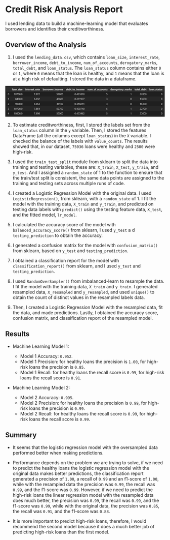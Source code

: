 # Credit Risk Analysis Report
I used lending data to build a machine-learning model that evaluates borrowers and identifies their creditworthiness.

## Overview of the Analysis
1. I used the `lending_data.csv`, which contains `loan_size`, `interest_rate`, `borrower_income`, `debt_to_income`, `num_of_accounts`, `derogatory_marks`, `total_debt`, and `loan_status`. The `loan_status` column contains either `0` or `1`, where `0` means that the loan is healthy, and `1` means that the loan is at a high risk of defaulting. I stored the data in a dataframe.

![alt text](https://github.com/glongo001/credit-risk-classification/blob/main/Credit_Risk/Images/lending_data.png)

2. To estimate creditworthiness, first, I stored the labels set from the `loan_status` column in the `y` variable. Then, I stored the features DataFrame (all the columns except `loan_status`) in the `X` variable. I checked the balance of the labels with `value_counts`. The results showed that, in our dataset, `75036` loans were healthy and `2500` were high-risk.

3. I used the `train_test_split` module from sklearn to split the data into training and testing variables, these are: `X_train`, `X_test`, `y_train`, and `y_test`. And I assigned a `random_state` of 1 to the function to ensure that the train/test split is consistent, the same data points are assigned to the training and testing sets across multiple runs of code.

4. I created a Logistic Regression Model with the original data. I used `LogisticRegression()`, from sklearn, with a `random_state` of 1. I fit the model with the training data, `X_train` and `y_train`, and predicted on testing data labels with `predict()` using the testing feature data, `X_test`, and the fitted model, `lr_model`.

5. I calculated the accuracy score of the model with `balanced_accuracy_score()` from sklearn, I used `y_test` a d `testing_prediction` to obtain the accuracy.

6. I generated a confusion matrix for the model with `confusion_matrix()` from sklearn, based on `y_test` and `testing_prediction`.

7. I obtained a classification report for the model with `classification_report()` from sklearn, and I used `y_test` and `testing_prediction`.

8. I used `RandomOverSampler()` from imbalanced-learn to resample the data. I fit the model with the training data, `X_train` and `y_train`. I generated resampled data, `X_resampled` and `y_resampled`, and used `unique()` to obtain the count of distinct values in the resampled labels data.

9. Then, I created a Logistic Regression Model with the resampled data, fit the data, and made predictions. Lastly, I obtained the accuracy score, confusion matrix, and classification report of the resampled model.

## Results
* Machine Learning Model 1:
  * Model 1 Accuracy: `0.952`.
  * Model 1 Precision: for healthy loans the precision is `1.00`, for high-risk loans the precision is `0.85`.
  * Model 1 Recall: for healthy loans the recall score is `0.99`, for high-risk loans the recall score is `0.91`.

* Machine Learning Model 2:
  * Model 2 Accuracy: `0.995`.
  * Model 2 Precision: for healthy loans the precision is `0.99`, for high-risk loans the precision is `0.99`.
  * Model 2 Recall: for healthy loans the recall score is `0.99`, for high-risk loans the recall score is `0.99`.

## Summary
* It seems that the logistic regression model with the oversampled data performed better when making predictions.

* Performance depends on the problem we are trying to solve, if we need to predict the healthy loans the logistic regression model with the original data makes better predictions, the classification report generated a precision of `1.00`, a recall of `0.99` and an f1-score of `1.00`, while with the resampled data the precision was `0.99`, the recall was `0.99`, and the f1-score was `0.99`. However, if we need to predict the high-risk loans the linear regression model with the resampled data does much better, the precision was `0.99`, the recall was `0.99`, and the f1-score was `0.99`, while with the original data, the precision was `0.85`, the recall was `0.91`, and the f1-score was `0.88`.

* It is more important to predict high-risk loans, therefore, I would recommend the second model because it does a much better job of predicting high-risk loans than the first model.
